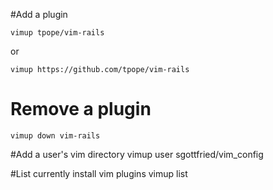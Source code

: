 #Add a plugin

    vimup tpope/vim-rails
    
  or
  
    vimup https://github.com/tpope/vim-rails

# Remove a plugin
    vimup down vim-rails

#Add a user's vim directory
    vimup user sgottfried/vim_config

#List currently install vim plugins
    vimup list

